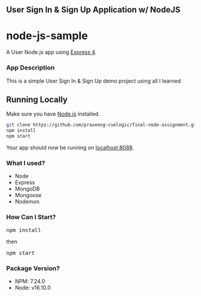 ## User Sign In & Sign Up Application w/ NodeJS

# node-js-sample

A User Node.js app using [Express 4](http://expressjs.com/).

### App Description
This is a simple User Sign In & Sign Up demo project using all I learned

## Running Locally

Make sure you have [Node.js](http://nodejs.org/) installed.

```sh
git clone https://github.com/praveeng-cuelogic/final-node-assignment.git # or clone your own fork
npm install
npm start
```

Your app should now be running on [localhost:8088](http://localhost:8088/).

### What I used?
- Node
- Express
- MongoDB
- Mongoose
- Nodemon

### How Can I Start?

<pre>npm install</pre>
then
<pre>npm start</pre>

### Package Version?
- NPM: 7.24.0
- Node: v16.10.0